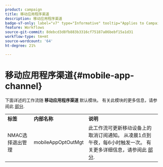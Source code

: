 ```yaml
---
product: campaign
title: 移动应用程序渠道
description: 移动应用程序渠道
badge-v7-only: label="v7" type="Informative" tooltip="Applies to Campaign Classic v7 only"
feature: Workflows
source-git-commit: 8debcd3d8fb883b3316cf75187a86bebf15a1d31
workflow-type: tm+mt
source-wordcount: '64'
ht-degree: 21%

---
```



# 移动应用程序渠道{#mobile-app-channel}



下面详述的工作流随 **移动应用程序渠道** 默认模块。 有关此模块的更多信息，请参阅此 [部分](../../delivery/using/about-mobile-app-channel.md).

<table> 
 <tbody> 
  <tr> 
   <td> <strong>标签</strong><br /> </td> 
   <td> <strong>内部名称</strong><br /> </td> 
   <td> <strong>说明</strong><br /> </td> 
  </tr> 
  <tr> 
   <td> <span class="uicontrol">NMAC选择退出管理</span> <br /> </td> 
   <td> <span class="uicontrol">mobileAppOptOutMgt</span> <br /> </td> 
   <td> 此工作流可更新移动设备上的取消订阅通知。 从凌晨1点到午夜，每6小时触发一次。 有关更多详细信息，请参阅此 <a href="../../delivery/using/understanding-quarantine-management.md#push-notification-quarantines">部分</a>.<br /> </td> 
  </tr> 
 </tbody> 
</table>

